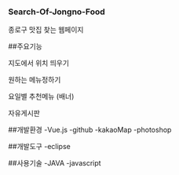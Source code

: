### Search-Of-Jongno-Food

종로구 맛집 찾는 웹페이지

##주요기능

  지도에서 위치 띄우기

 원하는 메뉴정하기

 요일별 추천메뉴 (배너)

 자유게시판


##개발환경 -Vue.js -github -kakaoMap -photoshop

##개발도구 -eclipse

##사용기술 -JAVA -javascript